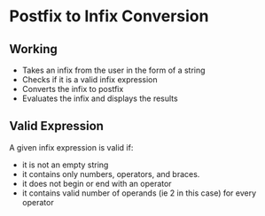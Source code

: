 # Postfix to Infix Conversion

## Working

- Takes an infix from the user in the form of a string
- Checks if it is a valid infix expression
- Converts the infix to postfix
- Evaluates the infix and displays the results

## Valid Expression

A given infix expression is valid if:
- it is not an empty string
- it contains only numbers, operators, and braces.
- it does not begin or end with an operator
- it contains valid number of operands (ie 2 in this case) for every operator

